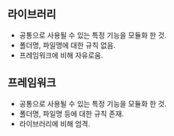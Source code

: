 ## 라이브러리
- 공통으로 사용될 수 있는 특정 기능을 모듈화 한 것.
- 폴더명, 파일명에 대한 규칙 없음.
- 프레임워크에 비해 자유로움.
## 프레임워크
- 공통으로 사용될 수 있는 특정 기능을 모듈화 한 것.
- 폴더명, 파일명 등에 대한 규칙 존재.
- 라이브러리에 비해 엄격.